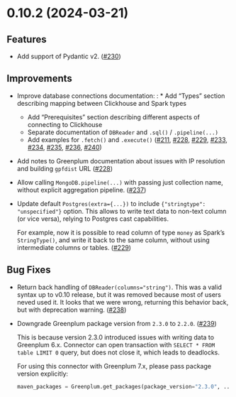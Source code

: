 # 0.10.2 (2024-03-21)

## Features

- Add support of Pydantic v2. ([#230](https://github.com/MobileTeleSystems/onetl/pull/230))

## Improvements

- Improve database connections documentation:
  : * Add “Types” section describing mapping between Clickhouse and Spark types
    * Add “Prerequisites” section describing different aspects of connecting to Clickhouse
    * Separate documentation of `DBReader` and `.sql()` / `.pipeline(...)`
    * Add examples for `.fetch()` and `.execute()` ([#211](https://github.com/MobileTeleSystems/onetl/pull/211), [#228](https://github.com/MobileTeleSystems/onetl/pull/228), [#229](https://github.com/MobileTeleSystems/onetl/pull/229), [#233](https://github.com/MobileTeleSystems/onetl/pull/233), [#234](https://github.com/MobileTeleSystems/onetl/pull/234), [#235](https://github.com/MobileTeleSystems/onetl/pull/235), [#236](https://github.com/MobileTeleSystems/onetl/pull/236), [#240](https://github.com/MobileTeleSystems/onetl/pull/240))
- Add notes to Greenplum documentation about issues with IP resolution and building `gpfdist` URL ([#228](https://github.com/MobileTeleSystems/onetl/pull/228))
- Allow calling `MongoDB.pipeline(...)` with passing just collection name, without explicit aggregation pipeline. ([#237](https://github.com/MobileTeleSystems/onetl/pull/237))
- Update default `Postgres(extra={...})` to include `{"stringtype": "unspecified"}` option.
  This allows to write text data to non-text column (or vice versa), relying to Postgres cast capabilities.

  For example, now it is possible to read column of type `money` as Spark’s `StringType()`, and write it back to the same column,
  without using intermediate columns or tables. ([#229](https://github.com/MobileTeleSystems/onetl/pull/229))

## Bug Fixes

- Return back handling of `DBReader(columns="string")`. This was a valid syntax up to v0.10 release, but it was removed because
  most of users neved used it. It looks that we were wrong, returning this behavior back, but with deprecation warning. ([#238](https://github.com/MobileTeleSystems/onetl/pull/238))
- Downgrade Greenplum package version from `2.3.0` to `2.2.0`. ([#239](https://github.com/MobileTeleSystems/onetl/pull/239))

  This is because version 2.3.0 introduced issues with writing data to Greenplum 6.x.
  Connector can open transaction with `SELECT * FROM table LIMIT 0` query, but does not close it, which leads to deadlocks.

  For using this connector with Greenplum 7.x, please pass package version explicitly:
  ```python
  maven_packages = Greenplum.get_packages(package_version="2.3.0", ...)
  ```
